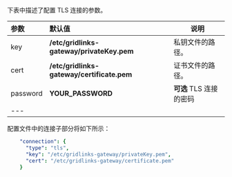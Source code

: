 下表中描述了配置 TLS 连接的参数。

| **参数** | **默认值** | **说明** |
|:-|:-|-
| key | **/etc/gridlinks-gateway/privateKey.pem** | 私钥文件的路径。 |
| cert | **/etc/gridlinks-gateway/certificate.pem** | 证书文件的路径。 |
| password | **YOUR_PASSWORD** | **可选** TLS 连接的密码 |
|---

配置文件中的连接子部分将如下所示：

```yaml
    "connection": {
      "type": "tls",
      "key": "/etc/gridlinks-gateway/privateKey.pem",
      "cert": "/etc/gridlinks-gateway/certificate.pem"
    }
```
